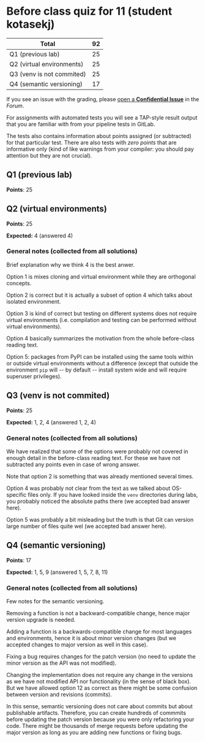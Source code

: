 # Before class quiz for 11 (student kotasekj)

| Total                                            |    92 |
|--------------------------------------------------|------:|
| Q1 (previous lab)                                |    25 |
| Q2 (virtual environments)                        |    25 |
| Q3 (venv is not commited)                        |    25 |
| Q4 (semantic versioning)                         |    17 |

If you see an issue with the grading, please
[open a **Confidential Issue**](https://gitlab.mff.cuni.cz/teaching/nswi177/2022/common/forum/-/issues/new?issue[confidential]=true&issue[title]=Grading+Before+class+quiz+for+11)
in the _Forum_.


For assignments with automated tests you will see a TAP-style result output
that you are familiar with from your pipeline tests in GitLab.

The tests also contains information about points assigned (or subtracted)
for that particular test. There are also tests with _zero points_ that
are informative only (kind of like warnings from your compiler: you
should pay attention but they are not crucial).

## Q1 (previous lab)

**Points**: 25


## Q2 (virtual environments)

**Points**: 25

**Expected:** 4 (answered 4)


### General notes (collected from all solutions)

Brief explanation why we think 4 is the best anwer.

Option 1 is mixes cloning and virtual environment while they are orthogonal
concepts.

Option 2 is correct but it is actually a subset of option 4 which talks
about isolated environment.

Option 3 is kind of correct but testing on different systems does not require
virtual environments (i.e. compilation and testing can be performed without
virtual environments).

Option 4 basically summarizes the motivation from the whole before-class
reading text.

Option 5: packages from PyPI can be installed using the same tools within
or outside virtual environments without a difference (except that outside
the environment `pip` will -- by default -- install system wide and will
require superuser privileges).


## Q3 (venv is not commited)

**Points**: 25

**Expected:** 1, 2, 4 (answered 1, 2, 4)


### General notes (collected from all solutions)

We have realized that some of the options were probably not covered in
enough detail in the before-class reading text. For these we have not
subtracted any points even in case of wrong answer.

Note that option 2 is something that was already mentioned several times.

Option 4 was probably not clear from the text as we talked about OS-specific
files only. If you have looked inside the `venv` directories during labs,
you probably noticed the absolute paths there (we accepted bad answer here).

Option 5 was probably a bit misleading but the truth is that Git can version
large number of files quite wel (we accepted bad answer here).



## Q4 (semantic versioning)

**Points**: 17

**Expected:** 1, 5, 9 (answered 1, 5, 7, 8, 11)


### General notes (collected from all solutions)

Few notes for the semantic versioning.

Removing a function is not a backward-compatible change, hence major version
upgrade is needed.

Adding a function is a backwards-compatible change for most languages and
environments, hence it is about minor version changes (but we accepted
changes to major version as well in this case).

Fixing a bug requires changes for the patch version (no need to update
the minor version as the API was not modified).

Changing the implementation does not require any change in the versions
as we have not modified API nor functionality (in the sense of black box).
But we have allowed option 12 as correct as there might be some confusion
between version and revisions (commits).

In this sense, semantic versioning does not care about commits but about
publishable artifacts. Therefore, you can create hundreds of commmits
before updating the patch version because you were only refactoring your
code. There might be thousands of merge requests before updating the major
version as long as you are adding new functions or fixing bugs.


